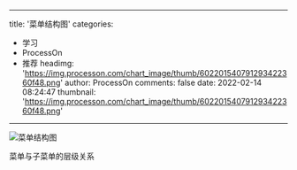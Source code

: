 
---
title: '菜单结构图'
categories: 
 - 学习
 - ProcessOn
 - 推荐
headimg: 'https://img.processon.com/chart_image/thumb/602201540791293422360f48.png'
author: ProcessOn
comments: false
date: 2022-02-14 08:24:47
thumbnail: 'https://img.processon.com/chart_image/thumb/602201540791293422360f48.png'
---

<div>   
<img class="thumb" alt="菜单结构图" src="https://img.processon.com/chart_image/thumb/602201540791293422360f48.png" referrerpolicy="no-referrer">
<p>菜单与子菜单的层级关系</p>  
</div>
            